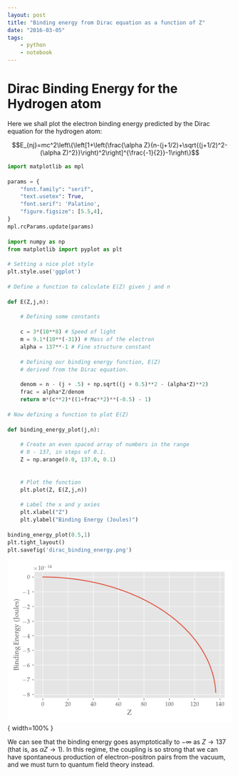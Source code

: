 ```yaml
---
layout: post
title: "Binding energy from Dirac equation as a function of Z"
date: "2016-03-05"
tags:
    - python
    - notebook
--- 
```


Dirac Binding Energy for the Hydrogen atom
==========================================

Here we shall plot the electron binding energy predicted by the Dirac equation for the hydrogen atom:

$$E_{nj}=mc^2\left\{\left[1+\left(\frac{\alpha
Z}{n-(j+1/2)+\sqrt{(j+1/2)^2-(\alpha
Z)^2}}\right)^2\right]^{\frac{-1}{2}}-1\right\}$$ 

```python
import matplotlib as mpl

params = {
    "font.family": "serif",
    "text.usetex": True,
    "font.serif": 'Palatino',
    "figure.figsize": [5.5,4],
}
mpl.rcParams.update(params)

import numpy as np
from matplotlib import pyplot as plt

# Setting a nice plot style
plt.style.use('ggplot')

# Define a function to calculate E(Z) given j and n

def E(Z,j,n):
    
    # Defining some constants 
    
    c = 3*(10**8) # Speed of light
    m = 9.1*(10**(-31)) # Mass of the electron
    alpha = 137**-1 # Fine structure constant 
    
    # Defining our binding energy function, E(Z) 
    # derived from the Dirac equation.
    
    denom = n - (j + .5) + np.sqrt((j + 0.5)**2 - (alpha*Z)**2)
    frac = alpha*Z/denom
    return m*(c**2)*((1+frac**2)**(-0.5) - 1)  

# Now defining a function to plot E(Z)

def binding_energy_plot(j,n):
    
    # Create an even spaced array of numbers in the range 
    # 0 - 137, in steps of 0.1.
    Z = np.arange(0.0, 137.0, 0.1)  
    
    
    # Plot the function
    plt.plot(Z, E(Z,j,n))
    
    # Label the x and y axies
    plt.xlabel("Z")
    plt.ylabel("Binding Energy (Joules)")
    
binding_energy_plot(0.5,1)     
plt.tight_layout()
plt.savefig('dirac_binding_energy.png')
```

![](/assets/dirac_binding_energy.png){ width=100% }
 
We can see that the binding energy goes asymptotically to $-\infty$ as
$Z\rightarrow 137$ (that is, as $\alpha Z\rightarrow 1$). In this regime, the
coupling is so strong that we can have spontaneous production of
electron-positron pairs from the vacuum, and we must turn to quantum field
theory instead.

